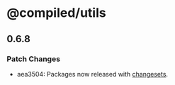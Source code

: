 # @compiled/utils

## 0.6.8
### Patch Changes

- aea3504: Packages now released with [changesets](https://github.com/atlassian/changesets).
